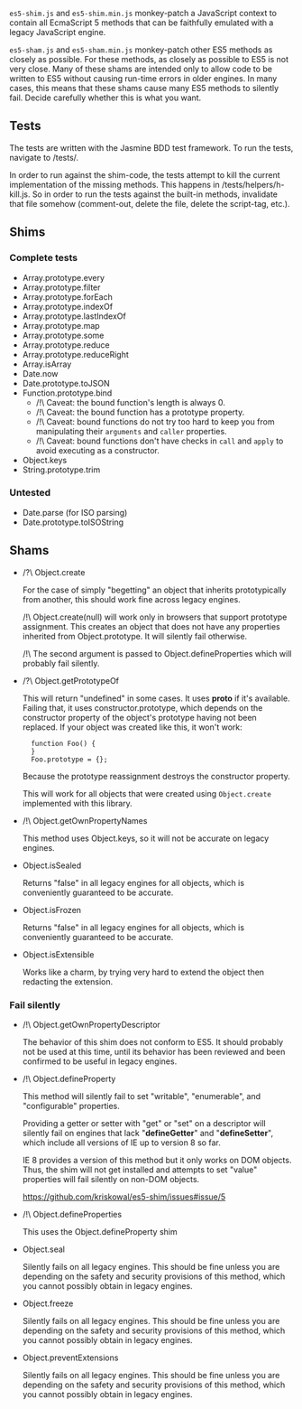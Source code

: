 `es5-shim.js` and `es5-shim.min.js` monkey-patch a JavaScript context to contain all EcmaScript 5 methods that can be
faithfully emulated with a legacy JavaScript engine.

`es5-sham.js` and `es5-sham.min.js` monkey-patch other ES5 methods as closely as possible. For these methods, as closely
as possible to ES5 is not very close. Many of these shams are intended only to allow code to be written to ES5 without
causing run-time errors in older engines. In many cases, this means that these shams cause many ES5 methods to silently
fail. Decide carefully whether this is what you want.

## Tests

The tests are written with the Jasmine BDD test framework. To run the tests, navigate to <root-folder>/tests/.

In order to run against the shim-code, the tests attempt to kill the current implementation of the missing methods. This
happens in <root-folder>/tests/helpers/h-kill.js. So in order to run the tests against the built-in methods, invalidate
that file somehow
(comment-out, delete the file, delete the script-tag, etc.).

## Shims

### Complete tests ###

* Array.prototype.every
* Array.prototype.filter
* Array.prototype.forEach
* Array.prototype.indexOf
* Array.prototype.lastIndexOf
* Array.prototype.map
* Array.prototype.some
* Array.prototype.reduce
* Array.prototype.reduceRight
* Array.isArray
* Date.now
* Date.prototype.toJSON
* Function.prototype.bind
  * /!\ Caveat: the bound function's length is always 0.
  * /!\ Caveat: the bound function has a prototype property.
  * /!\ Caveat: bound functions do not try too hard to keep you from manipulating their ``arguments`` and ``caller``
    properties.
  * /!\ Caveat: bound functions don't have checks in ``call`` and
    ``apply`` to avoid executing as a constructor.
* Object.keys
* String.prototype.trim

### Untested ###

* Date.parse (for ISO parsing)
* Date.prototype.toISOString

## Shams

* /?\ Object.create

  For the case of simply "begetting" an object that inherits prototypically from another, this should work fine across
  legacy engines.

  /!\ Object.create(null) will work only in browsers that support prototype assignment. This creates an object that does
  not have any properties inherited from Object.prototype. It will silently fail otherwise.

  /!\ The second argument is passed to Object.defineProperties which will probably fail silently.

* /?\ Object.getPrototypeOf

  This will return "undefined" in some cases. It uses
  __proto__ if it's available. Failing that, it uses constructor.prototype, which depends on the constructor property of
  the object's prototype having not been replaced. If your object was created like this, it won't work:

        function Foo() {
        }
        Foo.prototype = {};

  Because the prototype reassignment destroys the constructor property.

  This will work for all objects that were created using
  `Object.create` implemented with this library.

* /!\ Object.getOwnPropertyNames

  This method uses Object.keys, so it will not be accurate on legacy engines.

* Object.isSealed

  Returns "false" in all legacy engines for all objects, which is conveniently guaranteed to be accurate.

* Object.isFrozen

  Returns "false" in all legacy engines for all objects, which is conveniently guaranteed to be accurate.

* Object.isExtensible

  Works like a charm, by trying very hard to extend the object then redacting the extension.

### Fail silently

* /!\ Object.getOwnPropertyDescriptor

  The behavior of this shim does not conform to ES5. It should probably not be used at this time, until its behavior has
  been reviewed and been confirmed to be useful in legacy engines.

* /!\ Object.defineProperty

  This method will silently fail to set "writable",
  "enumerable", and "configurable" properties.

  Providing a getter or setter with "get" or "set" on a descriptor will silently fail on engines that lack
  "__defineGetter__" and "__defineSetter__", which include all versions of IE up to version 8 so far.

  IE 8 provides a version of this method but it only works on DOM objects. Thus, the shim will not get installed and
  attempts to set "value" properties will fail silently on non-DOM objects.

  https://github.com/kriskowal/es5-shim/issues#issue/5

* /!\ Object.defineProperties

  This uses the Object.defineProperty shim

* Object.seal

  Silently fails on all legacy engines. This should be fine unless you are depending on the safety and security
  provisions of this method, which you cannot possibly obtain in legacy engines.

* Object.freeze

  Silently fails on all legacy engines. This should be fine unless you are depending on the safety and security
  provisions of this method, which you cannot possibly obtain in legacy engines.

* Object.preventExtensions

  Silently fails on all legacy engines. This should be fine unless you are depending on the safety and security
  provisions of this method, which you cannot possibly obtain in legacy engines.

